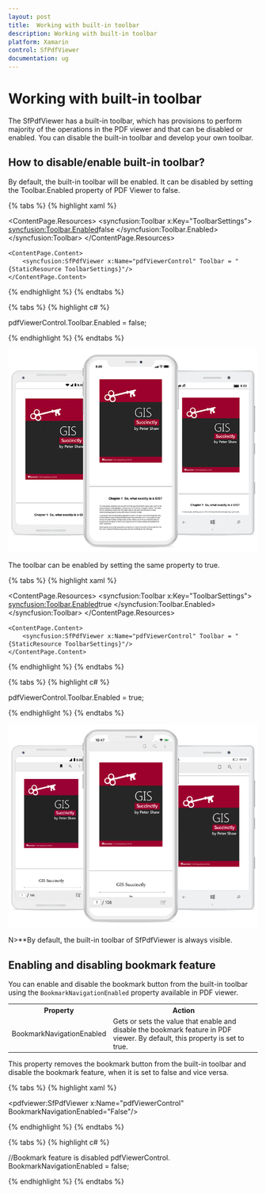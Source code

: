 ```yaml
---
layout: post
title:  Working with built-in toolbar
description: Working with built-in toolbar
platform: Xamarin
control: SfPdfViewer
documentation: ug
---
```


# Working with built-in toolbar

The SfPdfViewer has a built-in toolbar, which has provisions to perform majority of the operations in the PDF viewer and that can be disabled or enabled. You  can disable the built-in toolbar and develop your own toolbar.

## How to disable/enable built-in toolbar?

By default, the built-in toolbar will be enabled. It can be disabled by setting the Toolbar.Enabled property of PDF Viewer to false.

{% tabs %}
{% highlight xaml %}

<ContentPage xmlns="http://xamarin.com/schemas/2014/forms"
             xmlns:x="http://schemas.microsoft.com/winfx/2009/xaml"
             xmlns:local="clr-namespace: PdfViewerGettingStarted "
             xmlns:syncfusion ="clr-namespace:Syncfusion.SfPdfViewer.XForms;assembly=Syncfusion.SfPdfViewer.XForms"
             x:Class=" PdfViewerGettingStarted.MainPage">

  <ContentPage.Resources>
        <ResourceDictionary>
            <syncfusion:Toolbar x:Key="ToolbarSettings">
                <syncfusion:Toolbar.Enabled>false
                </syncfusion:Toolbar.Enabled>
            </syncfusion:Toolbar>
        </ResourceDictionary>
    </ContentPage.Resources>

    <ContentPage.Content>
        <syncfusion:SfPdfViewer x:Name="pdfViewerControl" Toolbar = "{StaticResource ToolbarSettings}"/>
    </ContentPage.Content>

</ContentPage>

{% endhighlight %}
{% endtabs %}

{% tabs %}
{% highlight c# %}

pdfViewerControl.Toolbar.Enabled = false;

{% endhighlight %}
{% endtabs %}

![Build-in-toolbar disable in PDF Viewer](pdfviewer_images/ToolbarDisabled.png)

The toolbar can be enabled by setting the same property to true.

{% tabs %}
{% highlight xaml %}

<ContentPage xmlns="http://xamarin.com/schemas/2014/forms"
             xmlns:x="http://schemas.microsoft.com/winfx/2009/xaml"
             xmlns:local="clr-namespace: PdfViewerGettingStarted "
             xmlns:syncfusion ="clr-namespace:Syncfusion.SfPdfViewer.XForms;assembly=Syncfusion.SfPdfViewer.XForms"
             x:Class=" PdfViewerGettingStarted.MainPage">

  <ContentPage.Resources>
        <ResourceDictionary>
            <syncfusion:Toolbar x:Key="ToolbarSettings">
                <syncfusion:Toolbar.Enabled>true
                </syncfusion:Toolbar.Enabled>
            </syncfusion:Toolbar>
        </ResourceDictionary>
    </ContentPage.Resources>

    <ContentPage.Content>
        <syncfusion:SfPdfViewer x:Name="pdfViewerControl" Toolbar = "{StaticResource ToolbarSettings}"/>
    </ContentPage.Content>

</ContentPage>

{% endhighlight %}
{% endtabs %}

{% tabs %}
{% highlight c# %}

pdfViewerControl.Toolbar.Enabled = true;

{% endhighlight %}
{% endtabs %}

![Build-in-toolbar enable in PDF Viewer](pdfviewer_images/ToolbarEnabled.png)

N>**By default, the built-in toolbar of SfPdfViewer is always visible.

## Enabling and disabling bookmark feature

You can enable and disable the bookmark button from the built-in toolbar using the `BookmarkNavigationEnabled` property available in PDF viewer.

<table>

<tr>
<th>Property</th>
<th>Action</th>
</tr>

<tr>
<td>BookmarkNavigationEnabled</td>
<td>Gets or sets the value that enable and disable the bookmark feature in PDF viewer. By default, this property is set to true.</td>
</tr>

</table>

This property removes the bookmark button from the built-in toolbar and disable the bookmark feature, when it is set to false and vice versa.

{% tabs %}
{% highlight xaml %}

<pdfviewer:SfPdfViewer x:Name="pdfViewerControl" BookmarkNavigationEnabled="False"/>               

{% endhighlight %}
{% endtabs %}

{% tabs %}
{% highlight c# %}

//Bookmark feature is disabled
pdfViewerControl. BookmarkNavigationEnabled = false;             

{% endhighlight %}
{% endtabs %}


